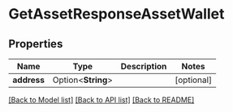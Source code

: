 # GetAssetResponseAssetWallet

## Properties

Name | Type | Description | Notes
------------ | ------------- | ------------- | -------------
**address** | Option<**String**> |  | [optional]

[[Back to Model list]](../README.md#documentation-for-models) [[Back to API list]](../README.md#documentation-for-api-endpoints) [[Back to README]](../README.md)


